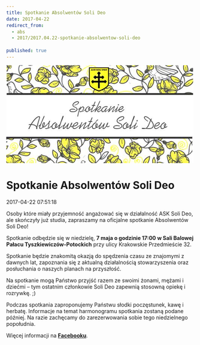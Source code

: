 ```yaml
---
title: Spotkanie Absolwentów Soli Deo
date: 2017-04-22
redirect_from: 
  - abs
  - 2017/2017.04.22-spotkanie-absolwentow-soli-deo

published: true
---
```



![/assets/posts/2017/2017-04-22-spotkanie-absolwentow-soli-deo/abs.jpg](/assets/posts/2017/2017-04-22-spotkanie-absolwentow-soli-deo/abs.jpg)



# Spotkanie Absolwentów Soli Deo

<time>2017-04-22 07:51:18</time>


Osoby które miały przyjemność angażować się w działalność ASK Soli Deo, ale skończyły już studia, zapraszamy na oficjalne spotkanie Absolwentów Soli Deo!


Spotkanie odbędzie się w niedzielę, **7 maja o godzinie 17:00 w Sali Balowej Pałacu Tyszkiewiczów-Potockich** przy ulicy Krakowskie Przedmieście 32.
 
 Spotkanie będzie znakomitą okazją do spędzenia czasu ze znajomymi z dawnych lat, zapoznania się z aktualną działalnością stowarzyszenia oraz posłuchania o naszych planach na przyszłość.
 
 Na spotkanie mogą Państwo przyjść razem ze swoimi żonami, mężami i dziećmi – tym ostatnim członkowie Soli Deo zapewnią stosowną opiekę i rozrywkę. ;)
 
 Podczas spotkania zaproponujemy Państwu słodki poczęstunek, kawę i herbatę. Informacje na temat harmonogramu spotkania zostaną podane później. Na razie zachęcamy do zarezerwowania sobie tego niedzielnego popołudnia.


Więcej informacji na [**Facebooku**](https://www.facebook.com/events/1799749873675390/).


<!--{{json:{"created_date":"2017-04-22 07:51:18","publish_down":"0000-00-00 00:00:00","id":"5485"}}}-->